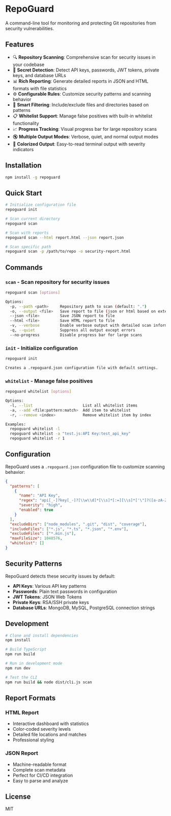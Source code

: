 # RepoGuard

A command-line tool for monitoring and protecting Git repositories from security vulnerabilities.

## Features

- 🔍 **Repository Scanning**: Comprehensive scan for security issues in your codebase
- 🚨 **Secret Detection**: Detect API keys, passwords, JWT tokens, private keys, and database URLs
- 📊 **Rich Reporting**: Generate detailed reports in JSON and HTML formats with file statistics
- ⚙️ **Configurable Rules**: Customize security patterns and scanning behavior
- 🎯 **Smart Filtering**: Include/exclude files and directories based on patterns
- 📋 **Whitelist Support**: Manage false positives with built-in whitelist functionality
- 📈 **Progress Tracking**: Visual progress bar for large repository scans
- 🔇 **Multiple Output Modes**: Verbose, quiet, and normal output modes
- 🌈 **Colorized Output**: Easy-to-read terminal output with severity indicators

## Installation

```bash
npm install -g repoguard
```

## Quick Start

```bash
# Initialize configuration file
repoguard init

# Scan current directory
repoguard scan

# Scan with reports
repoguard scan --html report.html --json report.json

# Scan specific path
repoguard scan -p /path/to/repo -o security-report.html
```

## Commands

### `scan` - Scan repository for security issues

```bash
repoguard scan [options]

Options:
  -p, --path <path>     Repository path to scan (default: ".")
  -o, --output <file>   Save report to file (json or html based on extension)
  --json <file>         Save JSON report to file
  --html <file>         Save HTML report to file
  -v, --verbose         Enable verbose output with detailed scan information
  -q, --quiet           Suppress all output except errors
  --no-progress         Disable progress bar for large scans
```

### `init` - Initialize configuration

```bash
repoguard init

Creates a .repoguard.json configuration file with default settings.
```

### `whitelist` - Manage false positives

```bash
repoguard whitelist [options]

Options:
  -l, --list                      List all whitelist items
  -a, --add <file:pattern:match>  Add item to whitelist
  -r, --remove <index>            Remove whitelist item by index

Examples:
  repoguard whitelist -l
  repoguard whitelist -a "test.js:API Key:test_api_key"
  repoguard whitelist -r 1
```

## Configuration

RepoGuard uses a `.repoguard.json` configuration file to customize scanning behavior:

```json
{
  "patterns": [
    {
      "name": "API Key",
      "regex": "api[_-]?key[_-]?[\\w\\d]*[\\s]*[:=][\\s]*['\"]?([a-zA-Z0-9_\\-]{20,})['\"]?",
      "severity": "high",
      "enabled": true
    }
  ],
  "excludeDirs": ["node_modules", ".git", "dist", "coverage"],
  "includeFiles": ["*.js", "*.ts", "*.json", "*.env"],
  "excludeFiles": ["*.min.js"],
  "maxFileSize": 1048576,
  "whitelist": []
}
```

## Security Patterns

RepoGuard detects these security issues by default:

- **API Keys**: Various API key patterns
- **Passwords**: Plain text passwords in configuration
- **JWT Tokens**: JSON Web Tokens
- **Private Keys**: RSA/SSH private keys
- **Database URLs**: MongoDB, MySQL, PostgreSQL connection strings

## Development

```bash
# Clone and install dependencies
npm install

# Build TypeScript
npm run build

# Run in development mode
npm run dev

# Test the CLI
npm run build && node dist/cli.js scan
```

## Report Formats

### HTML Report
- Interactive dashboard with statistics
- Color-coded severity levels
- Detailed file locations and matches
- Professional styling

### JSON Report
- Machine-readable format
- Complete scan metadata
- Perfect for CI/CD integration
- Easy to parse and analyze

## License

MIT
